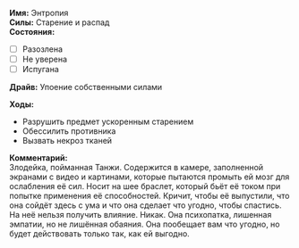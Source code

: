 **Имя:** Энтропия  
**Силы:** Старение и распад  
**Состояния:**  
- [ ]	Разозлена
- [ ]	Не уверена
- [ ]	Испугана

**Драйв:** Упоение собственными силами  

**Ходы:**
-	Разрушить предмет ускоренным старением
-	Обессилить противника
-	Вызвать некроз тканей

**Комментарий:**  
Злодейка, пойманная Танжи. Содержится в камере, заполненной экранами с видео и картинами, которые пытаются промыть ей мозг для ослабления её сил.
Носит на шее браслет, который бьёт её током при попытке применения её способностей.
Кричит, чтобы её выпустили, что она сойдёт здесь с ума и что она сделает что угодно, чтобы спастись.
На неё нельзя получить влияние. Никак. Она психопатка, лишенная эмпатии, но не лишённая обаяния. Она пообещает вам что угодно, но будет действовать только так, как ей выгодно.
